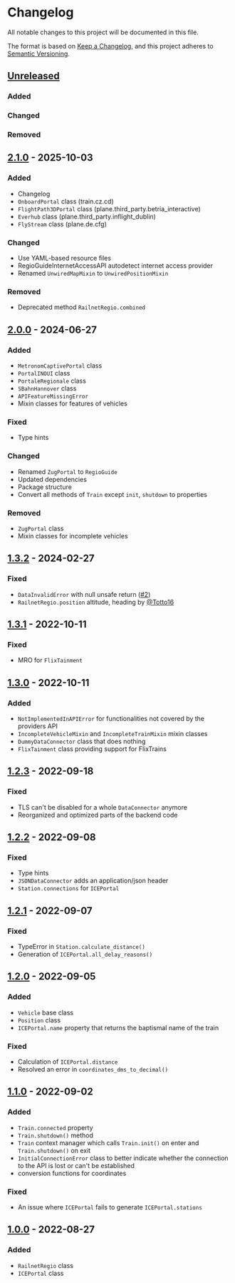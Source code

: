 # Changelog

All notable changes to this project will be documented in this file.

The format is based on [Keep a Changelog](https://keepachangelog.com/en/1.1.0/),
and this project adheres to [Semantic Versioning](https://semver.org/spec/v2.0.0.html).

## [Unreleased]

### Added
### Changed
### Removed

## [2.1.0] - 2025-10-03

### Added

- Changelog
- `OnboardPortal` class (train.cz.cd)
- `FlightPath3DPortal` class (plane.third_party.betria_interactive)
- `Everhub` class (plane.third_party.inflight_dublin)
- `FlyStream` class (plane.de.cfg)

### Changed

- Use YAML-based resource files
- RegioGuideInternetAccessAPI autodetect internet access provider
- Renamed `UnwiredMapMixin` to `UnwiredPositionMixin`

### Removed

- Deprecated method `RailnetRegio.combined`

## [2.0.0] - 2024-06-27

### Added

- `MetronomCaptivePortal` class
- `PortalINOUI` class
- `PortaleRegionale` class
- `SBahnHannover` class
- `APIFeatureMissingError`
- Mixin classes for features of vehicles

### Fixed

- Type hints

### Changed

- Renamed `ZugPortal` to `RegioGuide`
- Updated dependencies
- Package structure
- Convert all methods of `Train` except `init`, `shutdown` to properties

### Removed

- `ZugPortal` class
- Mixin classes for incomplete vehicles

## [1.3.2] - 2024-02-27

### Fixed

- `DataInvalidError` with null unsafe return ([#2](https://github.com/felix-zenk/onboardapis/issues/2))
- `RailnetRegio.position` altitude, heading by [@Totto16](https://github.com/Totto16)

## [1.3.1] - 2022-10-11

### Fixed

- MRO for `FlixTainment`

## [1.3.0] - 2022-10-11

### Added

- `NotImplementedInAPIError` for functionalities not covered by the providers API
- `IncompleteVehicleMixin` and `IncompleteTrainMixin` mixin classes
- `DummyDataConnector` class that does nothing
- `FlixTainment` class providing support for FlixTrains

## [1.2.3] - 2022-09-18

### Fixed

- TLS can't be disabled for a whole `DataConnector` anymore
- Reorganized and optimized parts of the backend code

## [1.2.2] - 2022-09-08

### Fixed

- Type hints
- `JSONDataConnector` adds an application/json header
- `Station.connections` for `ICEPortal`

## [1.2.1] - 2022-09-07

### Fixed

- TypeError in `Station.calculate_distance()`
- Generation of `ICEPortal.all_delay_reasons()`


## [1.2.0] - 2022-09-05

### Added

- `Vehicle` base class
- `Position` class
- `ICEPortal.name` property that returns the baptismal name of the train

### Fixed

- Calculation of `ICEPortal.distance`
- Resolved an error in `coordinates_dms_to_decimal()`

## [1.1.0] - 2022-09-02

### Added

- `Train.connected` property
- `Train.shutdown()` method
- `Train` context manager which calls `Train.init()` on enter and `Train.shutdown()` on exit
- `InitialConnectionError` class to better indicate whether the connection to the API is lost or can't be established
- conversion functions for coordinates

### Fixed

- An issue where `ICEPortal` fails to generate `ICEPortal.stations`

## [1.0.0] - 2022-08-27

### Added

- `RailnetRegio` class
- `ICEPortal` class

[unreleased]: https://github.com/felix-zenk/onboardapis/compare/2.1.0...HEAD
[2.1.0]: https://github.com/felix-zenk/onboardapis/compare/2.0.0...2.1.0
[2.0.0]: https://github.com/felix-zenk/onboardapis/compare/v1.3.2...2.0.0
[1.3.2]: https://github.com/felix-zenk/onboardapis/compare/1.3.1...v1.3.2
[1.3.1]: https://github.com/felix-zenk/onboardapis/compare/1.3.0...1.3.1
[1.3.0]: https://github.com/felix-zenk/onboardapis/compare/1.2.3...1.3.0
[1.2.3]: https://github.com/felix-zenk/onboardapis/compare/1.2.2...1.2.3
[1.2.2]: https://github.com/felix-zenk/onboardapis/compare/1.2.1...1.2.2
[1.2.1]: https://github.com/felix-zenk/onboardapis/compare/1.2.0...1.2.1
[1.2.0]: https://github.com/felix-zenk/onboardapis/compare/1.1.0...1.2.0
[1.1.0]: https://github.com/felix-zenk/onboardapis/compare/1.0.0...1.1.0
[1.0.0]: https://github.com/felix-zenk/onboardapis/releases/tag/1.0.0
